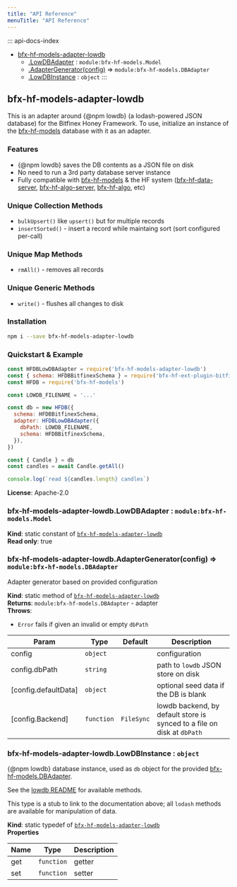```yaml
---
title: "API Reference"
menuTitle: "API Reference"
---
```

::: api-docs-index
* [bfx-hf-models-adapter-lowdb](#module_bfx-hf-models-adapter-lowdb)
    * [.LowDBAdapter](#module_bfx-hf-models-adapter-lowdb.LowDBAdapter) : <code>module:bfx-hf-models.Model</code>
    * [.AdapterGenerator(config)](#module_bfx-hf-models-adapter-lowdb.AdapterGenerator) ⇒ <code>module:bfx-hf-models.DBAdapter</code>
    * [.LowDBInstance](#module_bfx-hf-models-adapter-lowdb.LowDBInstance) : <code>object</code>
:::
<a id="module_bfx-hf-models-adapter-lowdb"></a>

## bfx-hf-models-adapter-lowdb
This is an adapter around {@npm lowdb} (a lodash-powered JSON database) for
the Bitfinex Honey Framework. To use, initialize an instance of the
[bfx-hf-models](module:bfx-hf-models) database with it as an adapter.

### Features
* {@npm lowdb} saves the DB contents as a JSON file on disk
* No need to run a 3rd party database server instance
* Fully compatible with [bfx-hf-models](module:bfx-hf-models) & the HF
  system ([bfx-hf-data-server](module:bfx-hf-data-server),
  [bfx-hf-algo-server](module:bfx-hf-algo-server),
  [bfx-hf-algo](module:bfx-hf-algo), etc)

### Unique Collection Methods
* `bulkUpsert()` like `upsert()` but for multiple records
* `insertSorted()` - insert a record while maintaing sort (sort configured
  per-call)

### Unique Map Methods
* `rmAll()` - removes all records

### Unique Generic Methods
* `write()` - flushes all changes to disk

### Installation

```bash
npm i --save bfx-hf-models-adapter-lowdb
```

### Quickstart & Example

```js
const HFDBLowDBAdapter = require('bfx-hf-models-adapter-lowdb')
const { schema: HFDBBitfinexSchema } = require('bfx-hf-ext-plugin-bitfinex')
const HFDB = require('bfx-hf-models')

const LOWDB_FILENAME = '...'

const db = new HFDB({
  schema: HFDBBitfinexSchema,
  adapter: HFDBLowDBAdapter({
    dbPath: LOWDB_FILENAME,
    schema: HFDBBitfinexSchema,
  }),
})

const { Candle } = db
const candles = await Candle.getAll()

console.log(`read ${candles.length} candles`)
```

**License**: Apache-2.0  
<a id="module_bfx-hf-models-adapter-lowdb.LowDBAdapter"></a>

### bfx-hf-models-adapter-lowdb.LowDBAdapter : <code>module:bfx-hf-models.Model</code>
**Kind**: static constant of [<code>bfx-hf-models-adapter-lowdb</code>](#module_bfx-hf-models-adapter-lowdb)  
**Read only**: true  
<a id="module_bfx-hf-models-adapter-lowdb.AdapterGenerator"></a>

### bfx-hf-models-adapter-lowdb.AdapterGenerator(config) ⇒ <code>module:bfx-hf-models.DBAdapter</code>
Adapter generator based on provided configuration

**Kind**: static method of [<code>bfx-hf-models-adapter-lowdb</code>](#module_bfx-hf-models-adapter-lowdb)  
**Returns**: <code>module:bfx-hf-models.DBAdapter</code> - adapter  
**Throws**:

- <code>Error</code> fails if given an invalid or empty `dbPath`


| Param | Type | Default | Description |
| --- | --- | --- | --- |
| config | <code>object</code> |  | configuration |
| config.dbPath | <code>string</code> |  | path to `lowdb` JSON store on disk |
| [config.defaultData] | <code>object</code> |  | optional seed data if the DB is blank |
| [config.Backend] | <code>function</code> | <code>FileSync</code> | lowdb backend, by default   store is synced to a file on disk at `dbPath` |

<a id="module_bfx-hf-models-adapter-lowdb.LowDBInstance"></a>

### bfx-hf-models-adapter-lowdb.LowDBInstance : <code>object</code>
{@npm lowdb} database instance, used as `db` object for the provided
[bfx-hf-models.DBAdapter](module:bfx-hf-models.DBAdapter).

See the
[lowdb README](https://github.com/typicode/lowdb/blob/master/README.md)
for available methods.

This type is a stub to link to the documentation above; all `lodash` methods
are available for manipulation of data.

**Kind**: static typedef of [<code>bfx-hf-models-adapter-lowdb</code>](#module_bfx-hf-models-adapter-lowdb)  
**Properties**

| Name | Type | Description |
| --- | --- | --- |
| get | <code>function</code> | getter |
| set | <code>function</code> | setter |

